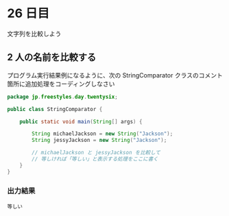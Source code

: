 # 26 日目

文字列を比較しよう

## 2 人の名前を比較する

プログラム実行結果例になるように、次の StringComparator クラスのコメント箇所に追加処理をコーディングしなさい

```java
package jp.freestyles.day.twentysix;

public class StringComparator {

    public static void main(String[] args) {

        String michaelJackson = new String("Jackson");
        String jessyJackson = new String("Jackson");

        // michaelJackson と jessyJackson を比較して
        // 等しければ「等しい」と表示する処理をここに書く
    }
}
```

### 出力結果

```
等しい
```

